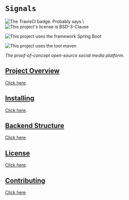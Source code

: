 # `Signals`

<p align="center">
  <p>
    <img src="https://app.travis-ci.com/paulo-e/signals.svg?branch=main" alt="The TravisCI badge. Probably says \"build: passing\"">
    <img src="https://badgen.net/github/license/paulo-e/signals" alt="This project's license is BSD-3-Clause">
  </p>
  <p>
    <img src="https://img.shields.io/badge/framework-springboot-green.svg" alt="This project uses the framework Spring Boot">
  </p>
  <p>
    <img src="https://badgen.net/badge/icon/maven?icon=maven&label" alt="This project uses the tool maven">
  </p>
  
  <p><i>The proof-of-concept open-source social media platform.</i></p>
</p>

## [Project Overview](PROJECT_OVERVIEW.md)

[Click here](PROJECT_OVERVIEW.md).

## [Installing](INSTALL.md)

[Click here](INSTALL.md).

## [Backend Structure](BACKEND_STRUCTURE.md)

[Click here](BACKEND_STRUCTURE.md).

## [License](LICENSE)

[Click here](LICENSE).

## [Contributing](CONTRIBUTING.md)

[Click here](CONTRIBUTING.md).
